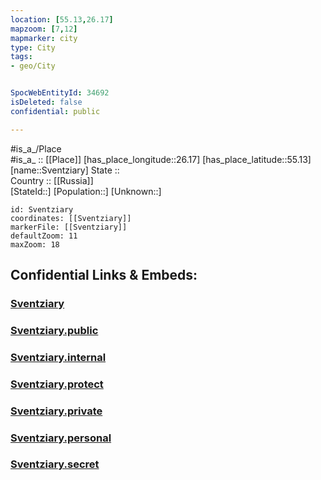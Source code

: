 ```yaml
---
location: [55.13,26.17] 
mapzoom: [7,12] 
mapmarker: city 
type: City
tags:
- geo/City


SpocWebEntityId: 34692
isDeleted: false
confidential: public

---
```

#is_a_/Place  
#is_a_ :: [[Place]] 
[has_place_longitude::26.17] 
[has_place_latitude::55.13] 
[name::Sventziary] 
State ::  
Country :: [[Russia]]  
[StateId::] 
[Population::] 
[Unknown::] 


```leaflet
id: Sventziary
coordinates: [[Sventziary]] 
markerFile: [[Sventziary]] 
defaultZoom: 11 
maxZoom: 18
```


## Confidential Links & Embeds: 

### [Sventziary](/_Standards/Earth/Continent/Europe/Europe~North/Lithuania/Counties~Lithuania/Vilniaus/City/Sventziary.md) 

### [Sventziary.public](/_public/Earth/Continent/Europe/Europe~North/Lithuania/Counties~Lithuania/Vilniaus/City/Sventziary.public.md) 

### [Sventziary.internal](/_internal/Earth/Continent/Europe/Europe~North/Lithuania/Counties~Lithuania/Vilniaus/City/Sventziary.internal.md) 

### [Sventziary.protect](/_protect/Earth/Continent/Europe/Europe~North/Lithuania/Counties~Lithuania/Vilniaus/City/Sventziary.protect.md) 

### [Sventziary.private](/_private/Earth/Continent/Europe/Europe~North/Lithuania/Counties~Lithuania/Vilniaus/City/Sventziary.private.md) 

### [Sventziary.personal](/_personal/Earth/Continent/Europe/Europe~North/Lithuania/Counties~Lithuania/Vilniaus/City/Sventziary.personal.md) 

### [Sventziary.secret](/_secret/Earth/Continent/Europe/Europe~North/Lithuania/Counties~Lithuania/Vilniaus/City/Sventziary.secret.md)

